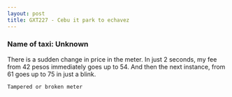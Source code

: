 ```yaml
---
layout: post
title: GXT227 - Cebu it park to echavez
---
```


### Name of taxi: Unknown

There is a sudden change in price in the meter. In just 2 seconds, my fee from 42 pesos immediately goes up to 54. And then the next instance, from 61 goes up to 75 in just a blink.

```Tampered or broken meter```
